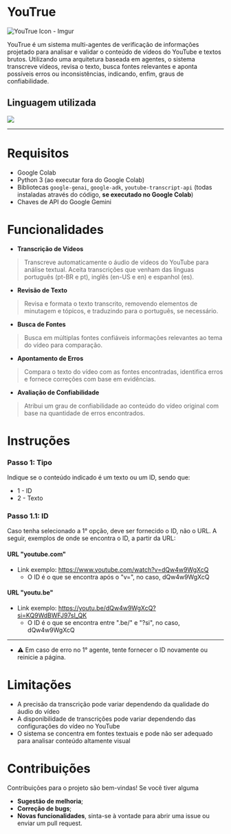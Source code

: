 
# YouTrue
![YouTrue Icon - Imgur](https://github.com/user-attachments/assets/d1c5e3cb-a532-4730-8ad2-30e805986608)

YouTrue é um sistema multi-agentes de verificação de informações projetado para analisar e validar o conteúdo de vídeos do YouTube e textos brutos. Utilizando uma arquitetura baseada em agentes, o sistema transcreve vídeos, revisa o texto, busca fontes relevantes e aponta possíveis erros ou inconsistências, indicando, enfim, graus de confiabilidade.

## Linguagem utilizada
<img src="https://static.wixstatic.com/media/efe4c3_6865853cc59c4bc89ef3191bba086130~mv2.jpg/v1/fill/w_560,h_188,al_c,q_80,usm_0.66_1.00_0.01,enc_auto/efe4c3_6865853cc59c4bc89ef3191bba086130~mv2.jpg">

___
# Requisitos
- Google Colab
- Python 3 (ao executar fora do Google Colab)
- Bibliotecas `google-genai`, `google-adk`, `youtube-transcript-api` (todas instaladas através do código, **se executado no Google Colab**)
- Chaves de API do Google Gemini


# Funcionalidades
- **Transcrição de Vídeos**
> Transcreve automaticamente o áudio de vídeos do YouTube para análise textual. Aceita transcrições que venham das línguas português (pt-BR e pt), inglês (en-US e en) e espanhol (es).
- **Revisão de Texto**
> Revisa e formata o texto transcrito, removendo elementos de minutagem e tópicos, e traduzindo para o português, se necessário.
- **Busca de Fontes**
> Busca em múltiplas fontes confiáveis informações relevantes ao tema do vídeo para comparação.
- **Apontamento de Erros**
> Compara o texto do vídeo com as fontes encontradas, identifica erros e fornece correções com base em evidências.
- **Avaliação de Confiabilidade**
> Atribui um grau de confiabilidade ao conteúdo do vídeo original com base na quantidade de erros encontrados.

# Instruções

### Passo 1: Tipo
Indique se o conteúdo indicado é um texto ou um ID, sendo que:
- 1 - ID
- 2 - Texto

### Passo 1.1: ID
Caso tenha selecionado a 1° opção, deve ser fornecido o ID, não o URL. A seguir, exemplos de onde se encontra o ID, a partir da URL:

#### URL "youtube.com"
- Link exemplo: https://www.youtube.com/watch?v=dQw4w9WgXcQ
  - O ID é o que se encontra após o "v=", no caso, dQw4w9WgXcQ

#### URL "youtu.be"
- Link exemplo: https://youtu.be/dQw4w9WgXcQ?si=KQ9WdBWFJ97sI_QK
  - O ID é o que se encontra entre ".be/" e "?si", no caso, dQw4w9WgXcQ
___
- ⚠️ Em caso de erro no 1° agente, tente fornecer o ID novamente ou reinicie a página.

# Limitações
- A precisão da transcrição pode variar dependendo da qualidade do áudio do vídeo
- A disponibilidade de transcrições pode variar dependendo das configurações do vídeo no YouTube
- O sistema se concentra em fontes textuais e pode não ser adequado para analisar conteúdo altamente visual

# Contribuições
Contribuições para o projeto são bem-vindas! Se você tiver alguma
- **Sugestão de melhoria**;
- **Correção de bugs**;
- **Novas funcionalidades**,
sinta-se à vontade para abrir uma issue ou enviar um pull request.
